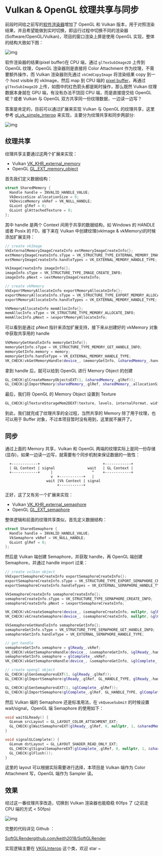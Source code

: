 # Vulkan & OpenGL 纹理共享与同步

前段时间给之前写的[软件渲染器](https://www.zhihu.com/question/24786878/answer/2484332048)增加了 OpenGL 和 Vulkan 版本，用于对照渲染结果，并且希望能做到实时切换，即运行过程中切换不同的渲染器(Software/OpenGL/Vulkan)，项目的窗口渲染上屏是使用 OpenGL 实现，整体的结构大致如下图：



![img](./assets/v2-f982370f868eec0484481572e1f13e53_1440w.jpg)



软件渲染器的结果(pixel buffer)在 CPU 端，通过 `glTexSubImage2D` 上传到 OpenGL 纹理，OpenGL 渲染器则是直接将 Color Attachment 作为纹理，不需要额外操作，而 Vulkan 渲染器则先通过 `vkCmdCopyImage` 将渲染结果 copy 到一个 host visible 的 vkImage，然后 map 到 CPU 端的 [pixel buffer](https://zhida.zhihu.com/search?content_id=226109146&content_type=Article&match_order=2&q=pixel+buffer&zhida_source=entity)，再通过 `glTexSubImage2D` 上传，如图中的红色箭头都是耗时操作，那么既然 Vulkan 纹理数据本身就在 GPU 端，有没有办法不饶回 CPU 端，而是直接提交给 OpenGL 呢？或者 Vulkan 与 OpenGL 双方共享同一份纹理数据，一边读一边写？

答案是肯定的，目前可以通过扩展来实现 Vulkan 与 OpenGL 的纹理共享，这里参考 [gl_vk_simple_interop](https://link.zhihu.com/?target=https%3A//github.com/nvpro-samples/gl_vk_simple_interop) 来实现，主要分为纹理共享和同步两部分:



![img](./assets/v2-b5b5b9724098873a56cab711470db8ff_1440w.jpg)



## 纹理共享

纹理共享主要通过这两个扩展来实现：

- Vulkan [VK_KHR_external_memory](https://link.zhihu.com/?target=https%3A//registry.khronos.org/vulkan/specs/1.3-extensions/man/html/VK_KHR_external_memory.html)
- OpenGL [GL_EXT_memory_object](https://link.zhihu.com/?target=https%3A//registry.khronos.org/OpenGL/extensions/EXT/EXT_external_objects.txt)

首先我们定义数据结构：

```cpp
struct SharedMemory {
  Handle handle = INVALID_HANDLE_VALUE;
  VkDeviceSize allocationSize = 0;
  VkDeviceMemory vkRef = VK_NULL_HANDLE;
  GLuint glRef = 0;
  GLuint glAttachedTexture = 0;
};
```

其中 handle 是两个 Context 间用于共享的数据结构，如 Windows 的 HANDLE 或者 Posix 的 FD，接下来在 Vulkan 中创建纹理(vkImage & vkMemory)的时候添加扩展支持：

```cpp
// create vkImage
VkExternalMemoryImageCreateInfo extMemoryImageCreateInfo{};
extMemoryImageCreateInfo.sType = VK_STRUCTURE_TYPE_EXTERNAL_MEMORY_IMAGE_CREATE_INFO;
extMemoryImageCreateInfo.handleTypes = VK_EXTERNAL_MEMORY_HANDLE_TYPE;

VkImageCreateInfo imageInfo{};
imageInfo.sType = VK_STRUCTURE_TYPE_IMAGE_CREATE_INFO;
imageInfo.pNext = &extMemoryImageCreateInfo;

// create vkMemory
VkExportMemoryAllocateInfo exportMemoryAllocateInfo{};
exportMemoryAllocateInfo.sType = VK_STRUCTURE_TYPE_EXPORT_MEMORY_ALLOCATE_INFO;
exportMemoryAllocateInfo.handleTypes = VK_EXTERNAL_MEMORY_HANDLE_TYPE;

VkMemoryAllocateInfo memAllocInfo{};
memAllocInfo.sType = VK_STRUCTURE_TYPE_MEMORY_ALLOCATE_INFO;
memAllocInfo.pNext = &exportMemoryAllocateInfo;
```

可以看到是通过 pNext 指针来添加扩展支持，接下来从创建好的 vkMemory 对象中获取共享用的 handle

```cpp
VkMemoryGetHandleInfo memoryGetInfo{};
memoryGetInfo.sType = VK_STRUCTURE_TYPE_MEMORY_GET_HANDLE_INFO;
memoryGetInfo.memory = memory;
memoryGetInfo.handleType = VK_EXTERNAL_MEMORY_HANDLE_TYPE;
VK_CHECK(vkGetMemoryHandle(device_, &memoryGetInfo, &sharedMemory_.handle));
```

拿到 handle 后，就可以给到 OpenGL 进行 Memory Object 的创建

```cpp
GL_CHECK(glCreateMemoryObjectsEXT(1, &sharedMemory_.glRef));
GL_CHECK(glImportMemory(sharedMemory_.glRef, sharedMemory_.allocationSize, GL_HANDLE_TYPE, sharedMemory_.handle));
```

最后，我们将 OpenGL 的 Memory Object 设置到 Texture

```cpp
GL_CHECK(glTextureStorageMem2DEXT(texture, levels, internalFormat, width, height, sharedMemory_.glRef, 0));
```

到此，我们就完成了纹理共享的全过程，当然共享的 Memory 除了用于纹理，也可以用于 Buffer 对象，不过本项目暂时没有用到，这里就不展开了。

## 同步

通过上面的 Memory 共享，Vulkan 和 OpenGL 两端的纹理实际上是同一份存储(显存)，如果一边读一边写，就需要有个同步机制来保证数据的一致性：

```text
  +------------+                             +------------+
  | GL Context | signal               wait   | GL Context |
  +------------+     |                  ^    +------------+
                     v  +-----------+   |                  
                   wait |Vk Context | signal               
                        +-----------+
```

正好，这了又有另一个扩展来实现：

- Vulkan [VK_KHR_external_semaphore](https://link.zhihu.com/?target=https%3A//registry.khronos.org/vulkan/specs/1.3-extensions/man/html/VK_KHR_external_semaphore.html)
- OpenGL [GL_EXT_semaphore](https://link.zhihu.com/?target=https%3A//registry.khronos.org/OpenGL/extensions/EXT/EXT_external_objects.txt)

整体逻辑和前面的纹理共享类似，首先定义数据结构：

```cpp
struct SharedSemaphore {
  Handle handle = INVALID_HANDLE_VALUE;
  VkSemaphore vkRef = VK_NULL_HANDLE;
  GLuint glRef = 0;
};
```

然后是 Vulkan 端创建 Semaphore，并获取 handle，再 OpenGL 端创建 Semaphore，并通过 handle import 过来：

```cpp
// create vulkan object
VkExportSemaphoreCreateInfo exportSemaphoreCreateInfo{};
exportSemaphoreCreateInfo.sType = VK_STRUCTURE_TYPE_EXPORT_SEMAPHORE_CREATE_INFO;
exportSemaphoreCreateInfo.handleTypes = VK_EXTERNAL_SEMAPHORE_HANDLE_TYPE;

VkSemaphoreCreateInfo semaphoreCreateInfo{};
semaphoreCreateInfo.sType = VK_STRUCTURE_TYPE_SEMAPHORE_CREATE_INFO;
semaphoreCreateInfo.pNext = &exportSemaphoreCreateInfo;

VK_CHECK(vkCreateSemaphore(device_, &semaphoreCreateInfo, nullptr, &glReady_.vkRef));
VK_CHECK(vkCreateSemaphore(device_, &semaphoreCreateInfo, nullptr, &glComplete_.vkRef));

VkSemaphoreGetHandleInfo semaphoreGetInfo{};
semaphoreGetInfo.sType = VK_STRUCTURE_TYPE_SEMAPHORE_GET_HANDLE_INFO;
semaphoreGetInfo.handleType = VK_EXTERNAL_SEMAPHORE_HANDLE_TYPE;

// get handle
semaphoreGetInfo.semaphore = glReady_.vkRef;
VK_CHECK(vkGetSemaphoreHandle(device_, &semaphoreGetInfo, &glReady_.handle));
semaphoreGetInfo.semaphore = glComplete_.vkRef;
VK_CHECK(vkGetSemaphoreHandle(device_, &semaphoreGetInfo, &glComplete_.handle));

// create opengl object
GL_CHECK(glGenSemaphoresEXT(1, &glReady_.glRef));
GL_CHECK(glImportSemaphore(glReady_.glRef, GL_HANDLE_TYPE, glReady_.handle));

GL_CHECK(glGenSemaphoresEXT(1, &glComplete_.glRef));
GL_CHECK(glImportSemaphore(glComplete_.glRef, GL_HANDLE_TYPE, glComplete_.handle));
```

然后 Vulkan 端的 Semaphore 还是标准用法，在 `vkQueueSubmit` 的时候设置 wait/signal，OpenGL 端 Semaphore 的使用如下：

```cpp
void waitGLReady() {
  GLenum srcLayout = GL_LAYOUT_COLOR_ATTACHMENT_EXT;
  GL_CHECK(glWaitSemaphoreEXT(glReady_.glRef, 0, nullptr, 1, &sharedMemory_.glAttachedTexture, &srcLayout));
}

void signalGLComplete() {
  GLenum dstLayout = GL_LAYOUT_SHADER_READ_ONLY_EXT;
  GL_CHECK(glSignalSemaphoreEXT(glComplete_.glRef, 0, nullptr, 1, &sharedMemory_.glAttachedTexture, &dstLayout));
  GL_CHECK(glFlush());
}
```

这里的 layout 可以根据实际需要进行选择，本项目是 Vulkan 端作为 Color Attachment 写，OpenGL 端作为 Sampler 读。

## 效果

经过这一番纹理共享改造，切换到 Vulkan 渲染器也能稳稳 60fps 了 (之前走 CPU 端的方式 < 50fps)

![img](./assets/v2-5d6b24b91278d36ba80bd8575ac56f32_1440w.jpg)



完整的代码详见 Github ：

[SoftGLRendergithub.com/keith2018/SoftGLRender](https://link.zhihu.com/?target=https%3A//github.com/keith2018/SoftGLRender)

实现逻辑主要在 [VKGLInterop](https://link.zhihu.com/?target=https%3A//github.com/keith2018/SoftGLRender/blob/master/src/Render/Vulkan/VKGLInterop.h) 这个类，欢迎 star ~